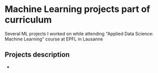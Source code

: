 # Machine Learning projects part of curriculum
Several ML projects I worked on while attending "Applied Data Science: Machine Learning" course at EPFL in Lausanne

## Projects description
* 
